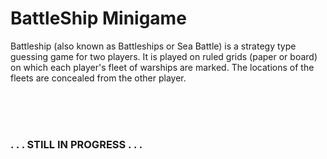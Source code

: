 # BattleShip Minigame
Battleship (also known as Battleships or Sea Battle) is a strategy type guessing game for two players. It is played on ruled grids (paper or board) on which each player's fleet of warships are marked. The locations of the fleets are concealed from the other player.


<br><br><br>

### . . . STILL IN PROGRESS . . .
